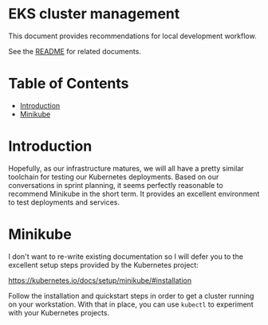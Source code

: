 # EKS cluster management

This document provides recommendations for local development workflow.

See the [README](/README.md) for related documents.

# Table of Contents

- [Introduction](#toc-introduction)
- [Minikube](#toc-minikube)

# <a id="toc-introduction"></a>Introduction

Hopefully, as our infrastructure matures, we will all have a pretty similar
toolchain for testing our Kubernetes deployments. Based on our conversations in
sprint planning, it seems perfectly reasonable to recommend Minikube in the
short term. It provides an excellent environment to test deployments and
services.

# <a id="toc-minikube"></a>Minikube

I don't want to re-write existing documentation so I will defer you to the
excellent setup steps provided by the Kubernetes project:

https://kubernetes.io/docs/setup/minikube/#installation

Follow the installation and quickstart steps in order to get a cluster running
on your workstation. With that in place, you can use `kubectl` to experiment
with your Kubernetes projects.
